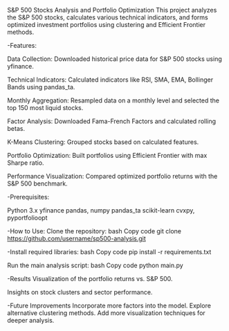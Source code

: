 S&P 500 Stocks Analysis and Portfolio Optimization
This project analyzes the S&P 500 stocks, calculates various technical indicators, and forms optimized investment portfolios using clustering and Efficient Frontier methods.

-Features:

Data Collection: Downloaded historical price data for S&P 500 stocks using yfinance.

Technical Indicators: Calculated indicators like RSI, SMA, EMA, Bollinger Bands using pandas_ta.

Monthly Aggregation: Resampled data on a monthly level and selected the top 150 most liquid stocks.

Factor Analysis: Downloaded Fama-French Factors and calculated rolling betas.

K-Means Clustering: Grouped stocks based on calculated features.

Portfolio Optimization: Built portfolios using Efficient Frontier with max Sharpe ratio.

Performance Visualization: Compared optimized portfolio returns with the S&P 500 benchmark.

-Prerequisites:

Python 3.x
yfinance
pandas, numpy
pandas_ta
scikit-learn
cvxpy, pyportfolioopt


-How to Use:
Clone the repository:
bash
Copy code
git clone https://github.com/username/sp500-analysis.git


-Install required libraries:
bash
Copy code
pip install -r requirements.txt

Run the main analysis script:
bash
Copy code
python main.py



-Results
Visualization of the portfolio returns vs. S&P 500.

Insights on stock clusters and sector performance.


-Future Improvements
Incorporate more factors into the model.
Explore alternative clustering methods.
Add more visualization techniques for deeper analysis.

